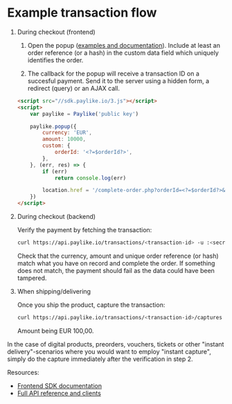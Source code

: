 # Example transaction flow


1. During checkout (frontend)

	1. Open the popup ([examples and documentation](https://github.com/paylike/sdk)). Include at least an order reference (or a hash) in the custom data field which uniquely identifies the order.

	2. The callback for the popup will receive a transaction ID on a succesful payment. Send it to the server using a hidden form, a redirect (query) or an AJAX call.

	```html
	<script src="//sdk.paylike.io/3.js"></script>
	<script>
		var paylike = Paylike('public key')

		paylike.popup({
			currency: 'EUR',
			amount: 10000,
			custom: {
				orderId: '<?=$orderId?>',
			},
		}, (err, res) => {
			if (err)
				return console.log(err)

			location.href = '/complete-order.php?orderId=<?=$orderId?>&transactionId='+res.transaction.id
		})
	</script>
	```

2. During checkout (backend)

	Verify the payment by fetching the transaction:

	```bash
	curl https://api.paylike.io/transactions/<transaction-id> -u :<secret-app-key>
	```

	Check that the currency, amount and unique order reference (or hash) match
	what you have on record and complete the order. If something does not
	match, the payment should fail as the data could have been tampered.

3. When shipping/delivering

	Once you ship the product, capture the transaction:

	```bash
	curl https://api.paylike.io/transactions/<transaction-id>/captures -u :<secret-app-key> -d currency=EUR -d amount=10000
	```

	Amount being EUR 100,00.

In the case of digital products, preorders, vouchers, tickets or other
"instant delivery"-scenarios where you would want to employ "instant capture",
simply do the capture immediately after the verification in step 2.

Resources:

- [Frontend SDK documentation](https://github.com/paylike/sdk)
- [Full API reference and clients](https://github.com/paylike/api-docs)
